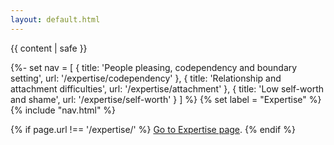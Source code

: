 ```yaml
---
layout: default.html
---
```


{{ content | safe }}

{%- set nav = [
    { title: 'People pleasing, codependency and boundary setting', url: '/expertise/codependency' },
    { title: 'Relationship and attachment difficulties', url: '/expertise/attachment' },
    { title: 'Low self-worth and shame', url: '/expertise/self-worth' }
] %}
{% set label = "Expertise" %}
{% include "nav.html" %}

{% if page.url !== '/expertise/' %}
    [Go to Expertise page](/expertise/).
{% endif %}
